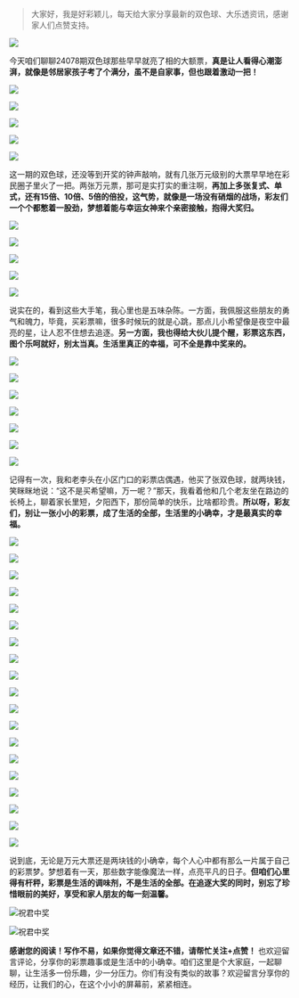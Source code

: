 > 大家好，我是好彩颖儿，每天给大家分享最新的双色球、大乐透资讯，感谢家人们点赞支持。

![](https://cdn.jsdelivr.net/gh/wangwenjie1314/PicCDN/2024-6-20/1718847632947-image.png)


今天咱们聊聊24078期双色球那些早早就亮了相的大额票，**真是让人看得心潮澎湃，就像是邻居家孩子考了个满分，虽不是自家事，但也跟着激动一把！**

![](https://cdn.jsdelivr.net/gh/wangwenjie1314/PicCDN/2024-7-9/1720494579069-image.png)


![](https://cdn.jsdelivr.net/gh/wangwenjie1314/PicCDN/2024-7-9/1720494616450-image.png)


![](https://cdn.jsdelivr.net/gh/wangwenjie1314/PicCDN/2024-7-9/1720494663838-image.png)


![](https://cdn.jsdelivr.net/gh/wangwenjie1314/PicCDN/2024-7-9/1720494672660-image.png)


![](https://cdn.jsdelivr.net/gh/wangwenjie1314/PicCDN/2024-7-9/1720494680370-image.png)


这一期的双色球，还没等到开奖的钟声敲响，就有几张万元级别的大票早早地在彩民圈子里火了一把。两张万元票，那可是实打实的重注啊，**再加上多张复式、单式，还有15倍、10倍、5倍的倍投，这气势，就像是一场没有硝烟的战场，彩友们一个个都憋着一股劲，梦想着能与幸运女神来个亲密接触，抱得大奖归。**


![](https://cdn.jsdelivr.net/gh/wangwenjie1314/PicCDN/2024-7-9/1720494687893-image.png)


![](https://cdn.jsdelivr.net/gh/wangwenjie1314/PicCDN/2024-7-9/1720494697684-image.png)


![](https://cdn.jsdelivr.net/gh/wangwenjie1314/PicCDN/2024-7-9/1720494709784-image.png)


![](https://cdn.jsdelivr.net/gh/wangwenjie1314/PicCDN/2024-7-9/1720494723587-image.png)


![](https://cdn.jsdelivr.net/gh/wangwenjie1314/PicCDN/2024-7-9/1720494731613-image.png)



说实在的，看到这些大手笔，我心里也是五味杂陈。一方面，我佩服这些朋友的勇气和魄力，毕竟，买彩票嘛，很多时候玩的就是心跳，那点儿小希望像是夜空中最亮的星，让人忍不住想去追逐。**另一方面，我也得给大伙儿提个醒，彩票这东西，图个乐呵就好，别太当真。生活里真正的幸福，可不全是靠中奖来的。**


![](https://cdn.jsdelivr.net/gh/wangwenjie1314/PicCDN/2024-7-9/1720494739738-image.png)

![](https://cdn.jsdelivr.net/gh/wangwenjie1314/PicCDN/2024-7-9/1720494764911-image.png)



![](https://cdn.jsdelivr.net/gh/wangwenjie1314/PicCDN/2024-7-9/1720494747282-image.png)


![](https://cdn.jsdelivr.net/gh/wangwenjie1314/PicCDN/2024-7-9/1720494794857-image.png)

![](https://cdn.jsdelivr.net/gh/wangwenjie1314/PicCDN/2024-7-9/1720494859123-image.png)

![](https://cdn.jsdelivr.net/gh/wangwenjie1314/PicCDN/2024-7-9/1720494871433-image.png)


![](https://cdn.jsdelivr.net/gh/wangwenjie1314/PicCDN/2024-7-9/1720494880708-image.png)


记得有一次，我和老李头在小区门口的彩票店偶遇，他买了张双色球，就两块钱，笑眯眯地说：“这不是买希望嘛，万一呢？”那天，我看着他和几个老友坐在路边的长椅上，聊着家长里短，夕阳西下，那份简单的快乐，比啥都珍贵。**所以呀，彩友们，别让一张小小的彩票，成了生活的全部，生活里的小确幸，才是最真实的幸福。**


![](https://cdn.jsdelivr.net/gh/wangwenjie1314/PicCDN/2024-7-9/1720494910234-image.png)


![](https://cdn.jsdelivr.net/gh/wangwenjie1314/PicCDN/2024-7-9/1720494921113-image.png)


![](https://cdn.jsdelivr.net/gh/wangwenjie1314/PicCDN/2024-7-9/1720494933086-image.png)


![](https://cdn.jsdelivr.net/gh/wangwenjie1314/PicCDN/2024-7-9/1720494943640-image.png)


![](https://cdn.jsdelivr.net/gh/wangwenjie1314/PicCDN/2024-7-9/1720494951429-image.png)


![](https://cdn.jsdelivr.net/gh/wangwenjie1314/PicCDN/2024-7-9/1720494961187-image.png)

![](https://cdn.jsdelivr.net/gh/wangwenjie1314/PicCDN/2024-7-9/1720494973561-image.png)

![](https://cdn.jsdelivr.net/gh/wangwenjie1314/PicCDN/2024-7-9/1720494981576-image.png)


![](https://cdn.jsdelivr.net/gh/wangwenjie1314/PicCDN/2024-7-9/1720494994523-image.png)


![](https://cdn.jsdelivr.net/gh/wangwenjie1314/PicCDN/2024-7-9/1720495011454-image.png)

![](https://cdn.jsdelivr.net/gh/wangwenjie1314/PicCDN/2024-7-9/1720495002886-image.png)


![](https://cdn.jsdelivr.net/gh/wangwenjie1314/PicCDN/2024-7-9/1720495019992-image.png)


![](https://cdn.jsdelivr.net/gh/wangwenjie1314/PicCDN/2024-7-9/1720495028869-image.png)


![](https://cdn.jsdelivr.net/gh/wangwenjie1314/PicCDN/2024-7-9/1720495036854-image.png)


![](https://cdn.jsdelivr.net/gh/wangwenjie1314/PicCDN/2024-7-9/1720495080007-image.png)

![](https://cdn.jsdelivr.net/gh/wangwenjie1314/PicCDN/2024-7-9/1720495072867-image.png)

![](https://cdn.jsdelivr.net/gh/wangwenjie1314/PicCDN/2024-7-9/1720495066049-image.png)

![](https://cdn.jsdelivr.net/gh/wangwenjie1314/PicCDN/2024-7-9/1720495057463-image.png)


![](https://cdn.jsdelivr.net/gh/wangwenjie1314/PicCDN/2024-7-9/1720495044646-image.png)

说到底，无论是万元大票还是两块钱的小确幸，每个人心中都有那么一片属于自己的彩票梦。梦想着有一天，那些数字能像魔法一样，点亮平凡的日子。**但咱们心里得有杆秤，彩票是生活的调味剂，不是生活的全部。在追逐大奖的同时，别忘了珍惜眼前的美好，享受和家人朋友的每一刻温馨。**


![祝君中奖](https://cdn.jsdelivr.net/gh/wangwenjie1314/PicCDN/2024-7-9/1720495112898-image.png)

![祝君中奖](https://cdn.jsdelivr.net/gh/wangwenjie1314/PicCDN/2024-7-9/1720510318364-image.png)

**感谢您的阅读！写作不易，如果你觉得文章还不错，请帮忙关注+点赞！** 也欢迎留言评论，分享你的彩票趣事或是生活中的小确幸。咱们这里是个大家庭，一起聊聊，让生活多一份乐趣，少一分压力。你们有没有类似的故事？欢迎留言分享你的经历，让我们的心，在这个小小的屏幕前，紧紧相连。